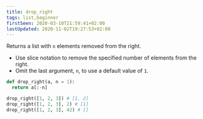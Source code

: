 ```yaml
---
title: drop_right
tags: list,beginner
firstSeen: 2020-03-10T21:59:41+02:00
lastUpdated: 2020-11-02T19:27:53+02:00
---
```


Returns a list with `n` elements removed from the right.

- Use slice notation to remove the specified number of elements from the right.
- Omit the last argument, `n`, to use a default value of `1`.

```py
def drop_right(a, n = 1):
  return a[:-n]
```

```py
drop_right([1, 2, 3]) # [1, 2]
drop_right([1, 2, 3], 2) # [1]
drop_right([1, 2, 3], 42) # []
```
